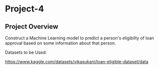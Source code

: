 # Project-4

**Project Overview**
--------------------------------

Construct a Machine Learning model to predict a person's eligibilty of loan approval based on some information about that person. 


Datasets to be Used:

https://www.kaggle.com/datasets/vikasukani/loan-eligible-dataset/data



